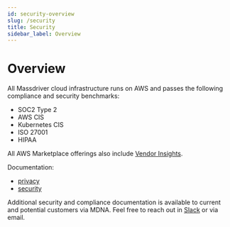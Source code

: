 ```yaml
---
id: security-overview
slug: /security
title: Security
sidebar_label: Overview
---
```


# Overview

All Massdriver cloud infrastructure runs on AWS and passes the following compliance and security benchmarks:

* SOC2 Type 2
* AWS CIS
* Kubernetes CIS
* ISO 27001
* HIPAA

All AWS Marketplace offerings also include [Vendor Insights](https://aws.amazon.com/marketplace/pp?sku=69i4ubilredaxsonw00zx19rm).
  
Documentation:

* [privacy](https://www.massdriver.cloud/terms)
* [security](https://www.massdriver.cloud/security)

Additional security and compliance documentation is available to current and potential customers via MDNA. Feel free to reach out in [Slack](https://massdrivercommunity.slack.com/join/shared_invite/zt-1sxag35w2-eYw7gatS1hwlH2y8MCmwXA#/shared-invite/email) or via email.

